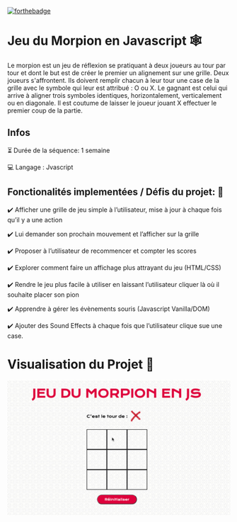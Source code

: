 [![forthebadge](https://forthebadge.com/images/badges/made-with-javascript.svg)](https://forthebadge.com)

# Jeu du Morpion en Javascript 🕸️

Le morpion est un jeu de réflexion se pratiquant à deux joueurs au tour par tour et dont le but est de créer le premier un alignement sur une grille. Deux joueurs s'affrontent. Ils doivent remplir chacun à leur tour une case de la grille avec le symbole qui leur est attribué : O ou X. Le gagnant est celui qui arrive à aligner trois symboles identiques, horizontalement, verticalement ou en diagonale. Il est coutume de laisser le joueur jouant X effectuer le premier coup de la partie.

## Infos
:hourglass_flowing_sand: Durée de la séquence: 1 semaine

:computer: Langage : Jvascript

## Fonctionalités implementées / Défis du projet: :wrench: 

:heavy_check_mark: Afficher une grille de jeu simple à l’utilisateur, mise à jour à chaque fois qu’il y a une action

:heavy_check_mark: Lui demander son prochain mouvement et l’afficher sur la grille

:heavy_check_mark: Proposer à l’utilisateur de recommencer et compter les scores

:heavy_check_mark: Explorer comment faire un affichage plus attrayant du jeu (HTML/CSS)

:heavy_check_mark: Rendre le jeu plus facile à utiliser en laissant l’utilisateur cliquer là où il souhaite placer son pion

:heavy_check_mark: Apprendre à gérer les évènements souris (Javascript Vanilla/DOM)

:heavy_check_mark: Ajouter des Sound Effects à chaque fois que l’utilisateur clique sue une case.

# Visualisation du Projet :eyes:
![](https://github.com/patdc/ada/blob/master/jeu_du_morpion/morpion_js_preview.gif?raw=true)
